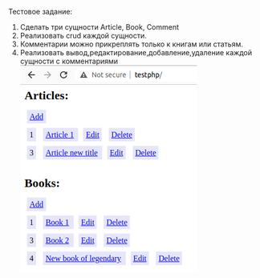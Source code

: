 Тестовое задание: 
1. Сделать три сущности Article, Book, Comment 
2. Реализовать crud каждой сущности. 
3. Комментарии можно прикреплять только к книгам или статьям.
4. Реализовать вывод,редактирование,добавление,удаление каждой сущности с комментариями
![alt text](https://raw.githubusercontent.com/mymywork/php-entities-crud-testwork/master/scrn.png)
